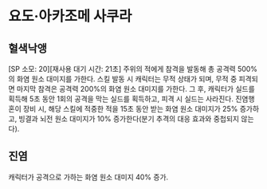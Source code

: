 # 요도·아카조메 사쿠라

## 혈색낙앵

[SP 소모: 20][재사용 대기 시간: 21초] 주위의 적에게 참격을 발동해 총 공격력 500%의 화염 원소 대미지를 가한다. 스킬 발동 시 캐릭터는 무적 상태가 되며, 무적 중 피격되면 마지막 참격은 공격력 200%의 화염 원소 대미지를 가한다. 그 후, 캐릭터가 실드를 획득해 5초 동안 1회의 공격을 막는 실드를 획득하고, 피격 시 실드는 사라진다.
진염행혼이 장비 시, 해당 스킬에 적중한 적을 15초 동안 받는 화염 원소 대미지가 25% 증가하고, 빙결과 뇌전 원소 대미지가 10% 증가한다(분기 추격의 대응 효과와 중첩되지 않는다).

## 진염

캐릭터가 공격으로 가하는 화염 원소 대미지 40% 증가.
